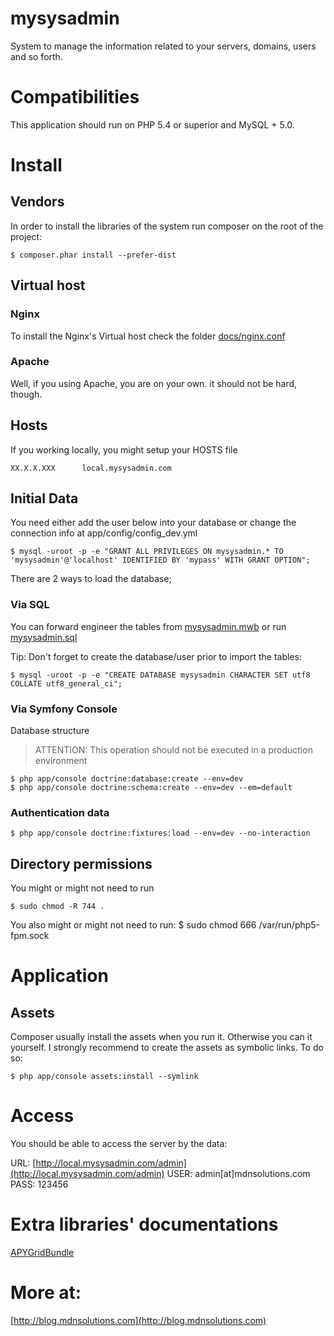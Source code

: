 mysysadmin
==========

System to manage the information related to your servers, domains, users and so forth. 

# Compatibilities

This application should run on PHP 5.4 or superior and MySQL + 5.0.

# Install

## Vendors

In order to install the libraries of the system run composer on the root of the project:

    $ composer.phar install --prefer-dist

## Virtual host

### Nginx

To install the Nginx's Virtual host check the folder [docs/nginx.conf](https://github.com/medinadato/mysysadmin/blob/master/docs/ngnix/mysysadmin.com.conf) 

### Apache

Well, if you using Apache, you are on your own. it should not be hard, though. 

## Hosts

If you working locally, you might setup your HOSTS file

    XX.X.X.XXX      local.mysysadmin.com

## Initial Data

You need either add the user below into your database or change the connection info at app/config/config_dev.yml

    $ mysql -uroot -p -e "GRANT ALL PRIVILEGES ON mysysadmin.* TO 'mysysadmin'@'localhost' IDENTIFIED BY 'mypass' WITH GRANT OPTION";

There are 2 ways to load the database;

### Via SQL

You can forward engineer the tables from [mysysadmin.mwb](https://github.com/medinadato/mysysadmin/blob/master/docs/db/data%20modeling/mysysadmin.mwb) or run [mysysadmin.sql](https://github.com/medinadato/mysysadmin/blob/master/docs/db/dump/mysysadmin.sql)

Tip: Don't forget to create the database/user prior to import the tables:

    $ mysql -uroot -p -e "CREATE DATABASE mysysadmin CHARACTER SET utf8 COLLATE utf8_general_ci";

### Via Symfony Console

Database structure

> ATTENTION: This operation should not be executed in a production environment

    $ php app/console doctrine:database:create --env=dev
    $ php app/console doctrine:schema:create --env=dev --em=default

### Authentication data

    $ php app/console doctrine:fixtures:load --env=dev --no-interaction

## Directory permissions

You might or might not need to run

    $ sudo chmod -R 744 .
    
You also might or might not need to run:
    $ sudo chmod 666 /var/run/php5-fpm.sock

# Application

## Assets

Composer usually install the assets when you run it. Otherwise you can it yourself.
I strongly recommend to create the assets as symbolic links. To do so:

    $ php app/console assets:install --symlink

# Access

You should be able to access the server by the data:

URL:  [http://local.mysysadmin.com/admin](http://local.mysysadmin.com/admin) 
USER: admin[at]mdnsolutions.com
PASS: 123456

# Extra libraries' documentations

[APYGridBundle](https://github.com/Abhoryo/APYDataGridBundle/blob/master/Resources/doc/summary.md)


# More at:
[http://blog.mdnsolutions.com](http://blog.mdnsolutions.com)